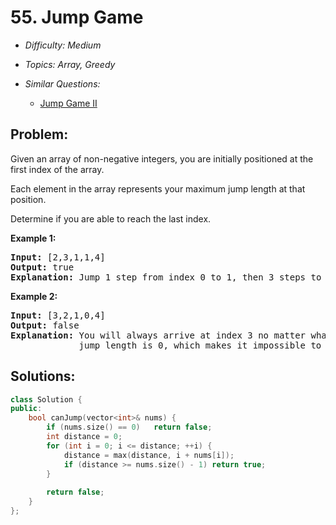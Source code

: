 # 55. Jump Game

* *Difficulty: Medium*

* *Topics: Array, Greedy*

* *Similar Questions:*

  * [Jump Game II](jump-game-ii.md)

## Problem:

<p>Given an array of non-negative integers, you are initially positioned at the first index of the array.</p>

<p>Each element in the array represents your maximum jump length at that position.</p>

<p>Determine if you are able to reach the last index.</p>

<p><strong>Example 1:</strong></p>

<pre>
<strong>Input:</strong> [2,3,1,1,4]
<strong>Output:</strong> true
<strong>Explanation:</strong> Jump 1 step from index 0 to 1, then 3 steps to the last index.
</pre>

<p><strong>Example 2:</strong></p>

<pre>
<strong>Input:</strong> [3,2,1,0,4]
<strong>Output:</strong> false
<strong>Explanation:</strong> You will always arrive at index 3 no matter what. Its maximum
&nbsp;            jump length is 0, which makes it impossible to reach the last index.
</pre>

## Solutions:

```c++
class Solution {
public:
    bool canJump(vector<int>& nums) {
        if (nums.size() == 0)   return false;
        int distance = 0;
        for (int i = 0; i <= distance; ++i) {
            distance = max(distance, i + nums[i]);
            if (distance >= nums.size() - 1) return true;
        }
        
        return false;
    }
};
```
